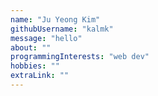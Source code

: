 ```yaml
---
name: "Ju Yeong Kim"
githubUsername: "kalmk"
message: "hello"
about: ""
programmingInterests: "web dev"
hobbies: ""
extraLink: ""
---
```

